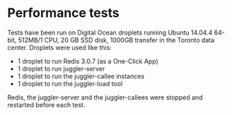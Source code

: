 # Performance tests

Tests have been run on Digital Ocean droplets running Ubuntu 14.04.4 64-bit, 512MB/1 CPU, 20 GB SSD disk, 1000GB transfer in the Toronto data center. Droplets were used like this:

- 1 droplet to run Redis 3.0.7 (as a One-Click App)
- 1 droplet to run juggler-server
- 1 droplet to run the juggler-callee instances
- 1 droplet to run the juggler-load tool

Redis, the juggler-server and the juggler-callees were stopped and restarted before each test.

